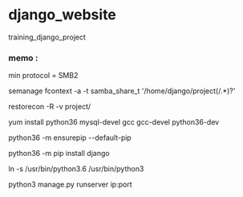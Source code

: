 # django_website
training_django_project


### memo :
min protocol = SMB2

semanage fcontext -a -t samba_share_t '/home/django/project(/.*)?'

restorecon -R -v project/

yum install python36 mysql-devel gcc gcc-devel python36-dev

python36 -m ensurepip --default-pip

python36 -m pip install django

ln -s /usr/bin/python3.6 /usr/bin/python3

python3 manage.py runserver ip:port
